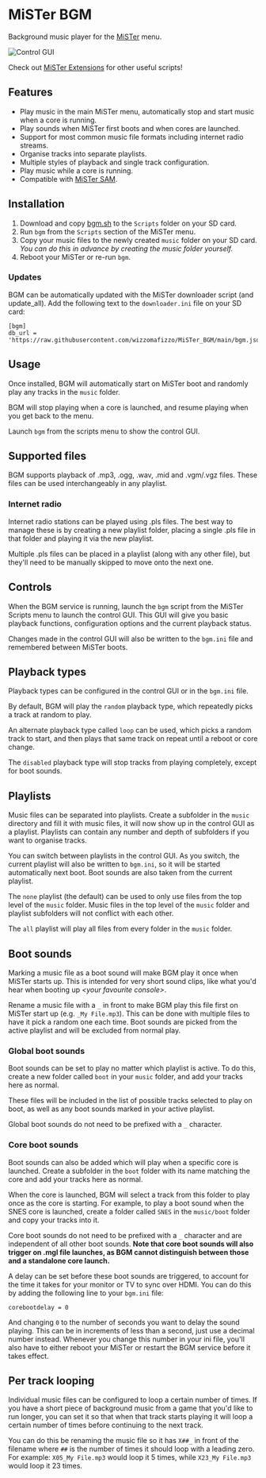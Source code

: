 # MiSTer BGM

Background music player for the [MiSTer](https://github.com/MiSTer-devel/Main_MiSTer/wiki) menu.

![Control GUI](https://github.com/wizzomafizzo/MiSTer_BGM/raw/main/images/gui.png)

Check out [MiSTer Extensions](https://github.com/wizzomafizzo/mrext) for other useful scripts!

## Features

* Play music in the main MiSTer menu, automatically stop and start music when a core is running.
* Play sounds when MiSTer first boots and when cores are launched.
* Support for most common music file formats including internet radio streams.
* Organise tracks into separate playlists.
* Multiple styles of playback and single track configuration.
* Play music while a core is running.
* Compatible with [MiSTer SAM](https://github.com/mrchrisster/MiSTer_SAM).

## Installation

1. Download and copy [bgm.sh](https://github.com/wizzomafizzo/MiSTer_BGM/raw/main/bgm.sh) to the `Scripts` folder on your SD card.
2. Run `bgm` from the `Scripts` section of the MiSTer menu.
3. Copy your music files to the newly created `music` folder on your SD card. *You can do this in advance by creating the music folder yourself.*
4. Reboot your MiSTer or re-run `bgm`.

### Updates

BGM can be automatically updated with the MiSTer downloader script (and update_all). Add the following text to the `downloader.ini` file on your SD card:

```
[bgm]
db_url = 'https://raw.githubusercontent.com/wizzomafizzo/MiSTer_BGM/main/bgm.json'
```

## Usage

Once installed, BGM will automatically start on MiSTer boot and randomly play any tracks in the `music` folder.

BGM will stop playing when a core is launched, and resume playing when you get back to the menu.

Launch `bgm` from the scripts menu to show the control GUI.

## Supported files

BGM supports playback of .mp3, .ogg, .wav, .mid and .vgm/.vgz files. These files can be used interchangeably in any playlist.

### Internet radio

Internet radio stations can be played using .pls files. The best way to manage these is by creating a new playlist folder, placing a single .pls file in that folder and playing it via the new playlist.

Multiple .pls files can be placed in a playlist (along with any other file), but they'll need to be manually skipped to move onto the next one.

## Controls

When the BGM service is running, launch the `bgm` script from the MiSTer Scripts menu to launch the control GUI. This GUI will give you basic playback functions, configuration options and the current playback status.

Changes made in the control GUI will also be written to the `bgm.ini` file and remembered between MiSTer boots.

## Playback types

Playback types can be configured in the control GUI or in the `bgm.ini` file.

By default, BGM will play the `random` playback type, which repeatedly picks a track at random to play.

An alternate playback type called `loop` can be used, which picks a random track to start, and then plays that same track on repeat until a reboot or core change.

The `disabled` playback type will stop tracks from playing completely, except for boot sounds.

## Playlists

Music files can be separated into playlists. Create a subfolder in the `music` directory and fill it with music files, it will now show up in the control GUI as a playlist. Playlists can contain any number and depth of subfolders if you want to organise tracks.

You can switch between playlists in the control GUI. As you switch, the current playlist will also be written to `bgm.ini`, so it will be started automatically next boot. Boot sounds are also taken from the current playlist.

The `none` playlist (the default) can be used to only use files from the top level of the `music` folder. Music files in the top level of the `music` folder and playlist subfolders will not conflict with each other.

The `all` playlist will play all files from every folder in the `music` folder.


## Boot sounds

Marking a music file as a boot sound will make BGM play it once when MiSTer starts up. This is intended for very short sound clips, like what you'd hear when booting up *\<your favourite console\>*.

Rename a music file with a `_` in front to make BGM play this file first on MiSTer start up (e.g. `_My File.mp3`). This can be done with multiple files to have it pick a random one each time. Boot sounds are picked from the active playlist and will be excluded from normal play.

### Global boot sounds

Boot sounds can be set to play no matter which playlist is active. To do this, create a new folder called `boot` in your `music` folder, and add your tracks here as normal.

These files will be included in the list of possible tracks selected to play on boot, as well as any boot sounds marked in your active playlist.

Global boot sounds do not need to be prefixed with a `_` character.

### Core boot sounds

Boot sounds can also be added which will play when a specific core is launched. Create a subfolder in the `boot` folder with its name matching the core and add your tracks here as normal.

When the core is launched, BGM will select a track from this folder to play once as the core is starting. For example, to play a boot sound when the SNES core is launched, create a folder called `SNES` in the `music/boot` folder and copy your tracks into it.

Core boot sounds do not need to be prefixed with a `_` character and are independent of all other boot sounds. **Note that core boot sounds will also trigger on .mgl file launches, as BGM cannot distinguish between those and a standalone core launch.**

A delay can be set before these boot sounds are triggered, to account for the time it takes for your monitor or TV to sync over HDMI. You can do this by adding the following line to your `bgm.ini` file:
```
corebootdelay = 0
```
And changing `0` to the number of seconds you want to delay the sound playing. This can be in increments of less than a second, just use a decimal number instead. Whenever you change this number in your ini file, you'll also have to either reboot your MiSTer or restart the BGM service before it takes effect.

## Per track looping

Individual music files can be configured to loop a certain number of times. If you have a short piece of background music from a game that you'd like to run longer, you can set it so that when that track starts playing it will loop a certain number of times before continuing to the next track.

You can do this be renaming the music file so it has `X##_` in front of the filename where `##` is the number of times it should loop with a leading zero. For example: `X05_My File.mp3` would loop it 5 times, while `X23_My File.mp3` would loop it 23 times.
